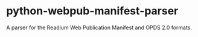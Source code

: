 # python-webpub-manifest-parser

A parser for the Readium Web Publication Manifest and OPDS 2.0 formats.
